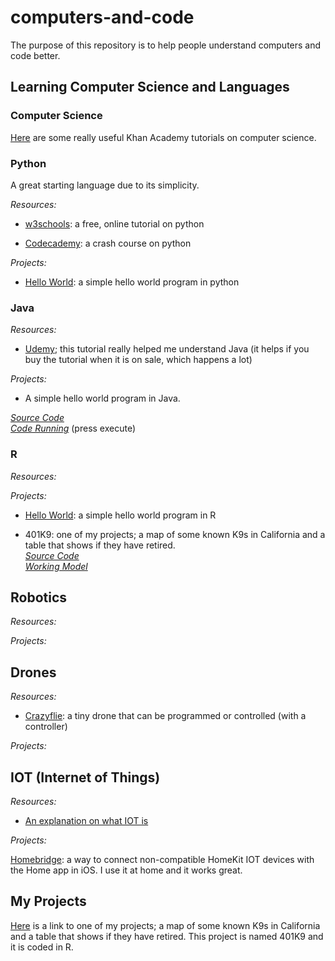 # computers-and-code


The purpose of this repository is to help people understand computers and code better.

## Learning Computer Science and Languages

### Computer Science

[Here](https://www.khanacademy.org/computing/computer-science/) are some really useful Khan Academy tutorials on computer science.


### Python
A great starting language due to its simplicity.

_Resources:_

* [w3schools](https://www.w3schools.com/python/default.asp): a free, online tutorial on python

* [Codecademy](https://www.codecademy.com/learn/learn-python): a crash course on python

_Projects:_

* [Hello World](https://github.com/samihsq/computers-and-code/blob/master/python/helloworld.py): a simple hello world program in python

### Java

_Resources:_

* [Udemy](https://www.udemy.com/java-the-complete-java-developer-course/); this tutorial really helped me understand Java (it helps if you buy the tutorial when it is on sale, which happens a lot)

_Projects:_

* A simple hello world program in Java. 

[_Source Code_](https://github.com/samihsq/computers-and-code/blob/master/java/src/helloworld.java)  
[_Code Running_](http://tpcg.io/VbOMwR) (press execute)
 

### R

_Resources:_

_Projects:_

* [Hello World](https://github.com/samihsq/computers-and-code/blob/master/r/helloworld.R): a simple hello world program in R


* 401K9: one of my projects; a map of some known K9s in California and a table that shows if they have retired.  
[_Source Code_](https://github.com/samihsq/401k9)  
[_Working Model_](http://138.68.62.139:3838/)

## Robotics

_Resources:_

_Projects:_

## Drones

_Resources:_

* [Crazyflie](https://www.bitcraze.io/crazyflie-2/): a tiny drone that can be programmed or controlled (with a controller)

_Projects:_


## IOT (Internet of Things)

_Resources:_

* [An explanation on what IOT is](https://www.ibm.com/blogs/internet-of-things/what-is-the-iot/)

_Projects:_

[Homebridge](https://github.com/nfarina/homebridge): a way to connect non-compatible HomeKit IOT devices with the Home app in iOS. I use it at home and it works great. 



## My Projects

[Here](https://github.com/samihsq/401k9) is a link to one of my projects; a map of some known K9s in California and a table that shows if they have retired. This project is named 401K9 and it is coded in R.









